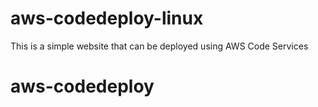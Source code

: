# aws-codedeploy-linux
This is a simple website that can be deployed using AWS Code Services
# aws-codedeploy
